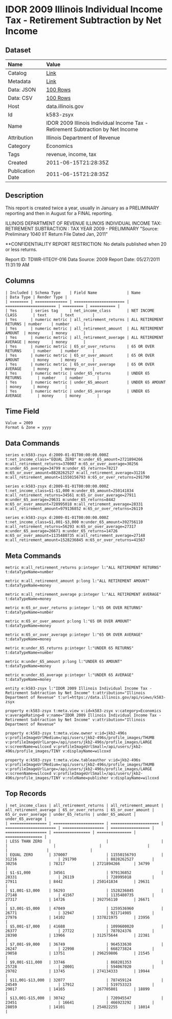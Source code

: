 # IDOR 2009 Illinois Individual Income Tax - Retirement Subtraction by Net Income

## Dataset

| Name | Value |
| :--- | :---- |
| Catalog | [Link](https://catalog.data.gov/dataset/idor-2009-illinois-individual-income-tax-retirement-subtraction-by-net-income-838db) |
| Metadata | [Link](https://data.illinois.gov/api/views/k583-zsyx) |
| Data: JSON | [100 Rows](https://data.illinois.gov/api/views/k583-zsyx/rows.json?max_rows=100) |
| Data: CSV | [100 Rows](https://data.illinois.gov/api/views/k583-zsyx/rows.csv?max_rows=100) |
| Host | data.illinois.gov |
| Id | k583-zsyx |
| Name | IDOR 2009 Illinois Individual Income Tax - Retirement Subtraction by Net Income |
| Attribution | Illinois Department of Revenue |
| Category | Economics |
| Tags | revenue, income, tax |
| Created | 2011-06-15T21:28:35Z |
| Publication Date | 2011-06-15T21:28:35Z |

## Description

This report is created twice a year, usually in January as a PRELIMINARY reporting and then in August for a FINAL reporting.

ILLINOIS DEPARTMENT OF REVENUE
ILLINOIS INDIVIDUAL INCOME TAX:  RETIREMENT SUBTRACTION :  TAX YEAR 2009 - PRELIMINARY
"Source: Preliminary 1040 IIT Return File Dated Jan, 2011"


**CONFIDENTIALITY REPORT RESTRICTION: No details published when 20 or less returns.

Report ID: TDWR-IITEOY-016
Data Source: 2009
Report Date: 05/27/2011 11:31:19 AM

## Columns

```ls
| Included | Schema Type    | Field Name             | Name                   | Data Type | Render Type |
| ======== | ============== | ====================== | ====================== | ========= | =========== |
| Yes      | series tag     | net_income_class       | NET INCOME CLASS       | text      | text        |
| Yes      | numeric metric | all_retirement_returns | ALL RETIREMENT RETURNS | number    | number      |
| Yes      | numeric metric | all_retirement_amount  | ALL RETIREMENT AMOUNT  | money     | money       |
| Yes      | numeric metric | all_retirement_average | ALL RETIREMENT AVERAGE | money     | money       |
| Yes      | numeric metric | 65_or_over_returns     | 65 OR OVER RETURNS     | number    | number      |
| Yes      | numeric metric | 65_or_over_amount      | 65 OR OVER AMOUNT      | money     | money       |
| Yes      | numeric metric | 65_or_over_average     | 65 OR OVER AVERAGE     | money     | money       |
| Yes      | numeric metric | under_65_returns       | UNDER 65 RETURNS       | number    | number      |
| Yes      | numeric metric | under_65_amount        | UNDER 65 AMOUNT        | money     | money       |
| Yes      | numeric metric | under_65_average       | UNDER 65 AVERAGE       | money     | money       |
```

## Time Field

```ls
Value = 2009
Format & Zone = yyyy
```

## Data Commands

```ls
series e:k583-zsyx d:2009-01-01T00:00:00.000Z t:net_income_class="EQUAL ZERO" m:under_65_amount=2721894266 m:all_retirement_returns=370007 m:65_or_over_average=30256 m:under_65_average=34799 m:under_65_returns=78217 m:65_or_over_amount=8828262527 m:all_retirement_average=31216 m:all_retirement_amount=11550156793 m:65_or_over_returns=291790

series e:k583-zsyx d:2009-01-01T00:00:00.000Z t:net_income_class=$1-$1,000 m:under_65_amount=250141834 m:all_retirement_returns=34561 m:65_or_over_average=27911 m:under_65_average=29631 m:under_65_returns=8442 m:65_or_over_amount=728995018 m:all_retirement_average=28331 m:all_retirement_amount=979136852 m:65_or_over_returns=26119

series e:k583-zsyx d:2009-01-01T00:00:00.000Z t:net_income_class=$1,001-$3,000 m:under_65_amount=392756110 m:all_retirement_returns=56293 m:65_or_over_average=27317 m:under_65_average=26671 m:under_65_returns=14726 m:65_or_over_amount=1135480735 m:all_retirement_average=27148 m:all_retirement_amount=1528236845 m:65_or_over_returns=41567
```

## Meta Commands

```ls
metric m:all_retirement_returns p:integer l:"ALL RETIREMENT RETURNS" t:dataTypeName=number

metric m:all_retirement_amount p:long l:"ALL RETIREMENT AMOUNT" t:dataTypeName=money

metric m:all_retirement_average p:integer l:"ALL RETIREMENT AVERAGE" t:dataTypeName=money

metric m:65_or_over_returns p:integer l:"65 OR OVER RETURNS" t:dataTypeName=number

metric m:65_or_over_amount p:long l:"65 OR OVER AMOUNT" t:dataTypeName=money

metric m:65_or_over_average p:integer l:"65 OR OVER AVERAGE" t:dataTypeName=money

metric m:under_65_returns p:integer l:"UNDER 65 RETURNS" t:dataTypeName=number

metric m:under_65_amount p:long l:"UNDER 65 AMOUNT" t:dataTypeName=money

metric m:under_65_average p:integer l:"UNDER 65 AVERAGE" t:dataTypeName=money

entity e:k583-zsyx l:"IDOR 2009 Illinois Individual Income Tax - Retirement Subtraction by Net Income" t:attribution="Illinois Department of Revenue" t:url=https://data.illinois.gov/api/views/k583-zsyx

property e:k583-zsyx t:meta.view v:id=k583-zsyx v:category=Economics v:averageRating=0 v:name="IDOR 2009 Illinois Individual Income Tax - Retirement Subtraction by Net Income" v:attribution="Illinois Department of Revenue"

property e:k583-zsyx t:meta.view.owner v:id=jkb2-496s v:profileImageUrlMedium=/api/users/jkb2-496s/profile_images/THUMB v:profileImageUrlLarge=/api/users/jkb2-496s/profile_images/LARGE v:screenName=wilcoxd v:profileImageUrlSmall=/api/users/jkb2-496s/profile_images/TINY v:displayName=wilcoxd

property e:k583-zsyx t:meta.view.tableauthor v:id=jkb2-496s v:profileImageUrlMedium=/api/users/jkb2-496s/profile_images/THUMB v:profileImageUrlLarge=/api/users/jkb2-496s/profile_images/LARGE v:screenName=wilcoxd v:profileImageUrlSmall=/api/users/jkb2-496s/profile_images/TINY v:roleName=publisher v:displayName=wilcoxd
```

## Top Records

```ls
| net_income_class | all_retirement_returns | all_retirement_amount | all_retirement_average | 65_or_over_returns | 65_or_over_amount | 65_or_over_average | under_65_returns | under_65_amount | under_65_average | 
| ================ | ====================== | ===================== | ====================== | ================== | ================= | ================== | ================ | =============== | ================ | 
| LESS THAN ZERO   |                        |                       |                        |                    |                   |                    |                  |                 |                  | 
| EQUAL ZERO       | 370007                 | 11550156793           | 31216                  | 291790             | 8828262527        | 30256              | 78217            | 2721894266      | 34799            | 
| $1-$1,000        | 34561                  | 979136852             | 28331                  | 26119              | 728995018         | 27911              | 8442             | 250141834       | 29631            | 
| $1,001-$3,000    | 56293                  | 1528236845            | 27148                  | 41567              | 1135480735        | 27317              | 14726            | 392756110       | 26671            | 
| $3,001-$5,000    | 47049                  | 1259536960            | 26771                  | 32947              | 921714985         | 27976              | 14102            | 337821975       | 23956            | 
| $5,001-$7,000    | 41688                  | 1099600020            | 26377                  | 27722              | 787024376         | 28390              | 13966            | 312575644       | 22381            | 
| $7,001-$9,000    | 36749                  | 964533630             | 26247                  | 22998              | 668273824         | 29058              | 13751            | 296259806       | 21545            | 
| $9,001-$11,000   | 33746                  | 868201353             | 25728                  | 20001              | 594067020         | 29702              | 13745            | 274134333       | 19944            | 
| $11,001-$13,000  | 32077                  | 787459124             | 24549                  | 17912              | 519753323         | 29017              | 14165            | 267705801       | 18899            | 
| $13,001-$15,000  | 30742                  | 720945547             | 23451                  | 16641              | 466923292         | 28059              | 14101            | 254022255       | 18014            | 
```